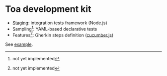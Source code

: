 # Toa development kit

- [Staging](staging): integration tests framework (Node.js)
- Sampling[^1]: YAML-based declarative tests
- Features[^1]: Gherkin steps definition ([cucumber.js](https://github.com/cucumber/cucumber-js))

See [example](example).

[^1]: not yet implemented
